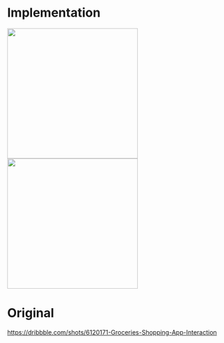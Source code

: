 # Implementation
<p float="left">
  <img src="pictures/g1.gif" width="300" />
  <img src="pictures/g2.gif" width="300" /> 
</p>

# Original
https://dribbble.com/shots/6120171-Groceries-Shopping-App-Interaction
